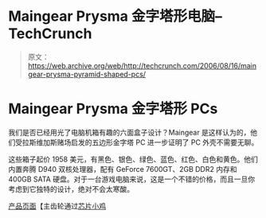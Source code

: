 # Maingear Prysma 金字塔形电脑–TechCrunch

> 原文：<https://web.archive.org/web/http://techcrunch.com/2006/08/16/maingear-prysma-pyramid-shaped-pcs/>

# Maingear Prysma 金字塔形 PCs

我们是否已经用光了电脑机箱有趣的六面盒子设计？Maingear 是这样认为的，他们受拉斯维加斯赌场启发的五边形金字塔 PC 进一步证明了 PC 外壳不需要无聊。

这些箱子起价 1958 美元，有黑色、银色、绿色、蓝色、红色、白色和黄色。他们内置奔腾 D940 双核处理器，配有 GeForce 7600GT、2GB DDR2 内存和 400GB SATA 硬盘。对于一台游戏电脑来说，这是一个不错的价格，而且一旦你考虑到它独特的设计，绝对不会太寒酸。

[产品页面](https://web.archive.org/web/20210422135534/http://www.maingear.com/ProductCart/pc/configurePrd.asp?idproduct=527)【主齿轮通过[芯片小鸡](https://web.archive.org/web/20210422135534/http://www.chipchick.com/2006/08/design_overload.html)